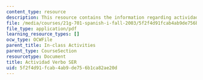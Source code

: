 ```yaml
---
content_type: resource
description: This resource contains the information regarding actividad verbo SER.
file: /media/courses/21g-701-spanish-i-fall-2003/5f2f4d91fcab4ab9de756b1ca82ae20d_MIT21G_701F03_2verboser.pdf
file_type: application/pdf
learning_resource_types: []
ocw_type: OCWFile
parent_title: In-class Activities
parent_type: CourseSection
resourcetype: Document
title: Actividad Verbo SER
uid: 5f2f4d91-fcab-4ab9-de75-6b1ca82ae20d
---
```

